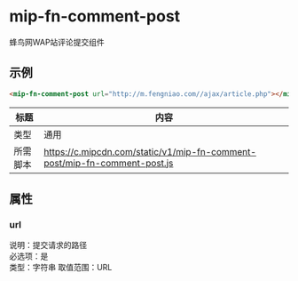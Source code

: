 # mip-fn-comment-post 

<p>蜂鸟网WAP站评论提交组件</p>

## 示例
```html
<mip-fn-comment-post url="http://m.fengniao.com//ajax/article.php"></mip-fn-comment-post>
```

标题|内容
----|----
类型|通用 
所需脚本|https://c.mipcdn.com/static/v1/mip-fn-comment-post/mip-fn-comment-post.js

## 属性
### url
说明：提交请求的路径  
必选项：是   
类型：字符串 
取值范围：URL



